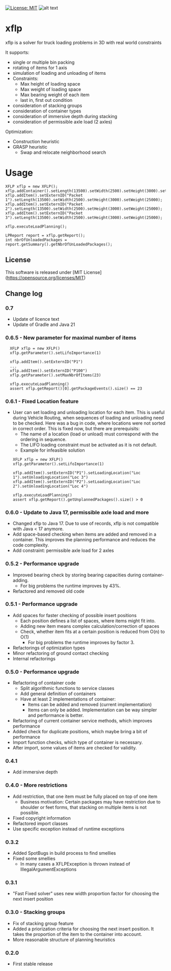 [![License: MIT](https://img.shields.io/badge/License-MIT-yellow.svg)](https://opensource.org/licenses/MIT)
![alt text](https://img.shields.io/static/v1?label=version&message=0.7&color=-)

# xflp
xflp is a solver for truck loading problems in 3D with real world constraints

It supports:
* single or multiple bin packing
* rotating of items for 1 axis
* simulation of loading and unloading of items  
* Constraints:
  * Max height of loading space
  * Max weight of loading space
  * Max bearing weight of each item
  * last in, first out condition
* consideration of stacking groups
* consideration of container types
* consideration of immersive depth during stacking
* consideration of permissible axle load (2 axles)

Optimization:
* Construction heuristic
* GRASP heuristic
  * Swap and relocate neighborhood search

# Usage
```
XFLP xflp = new XFLP();
xflp.addContainer().setLength(13500).setWidth(2500).setHeight(3000).setMaxWeight(25000);
xflp.addItem().setExternID("Packet 1").setLength(13500).setWidth(2500).setHeight(3000).setWeight(25000);
xflp.addItem().setExternID("Packet 2").setLength(13500).setWidth(2500).setHeight(3000).setWeight(25000);
xflp.addItem().setExternID("Packet 3").setLength(13500).setWidth(2500).setHeight(3000).setWeight(25000);

xflp.executeLoadPlanning();

LPReport report = xflp.getReport();
int nbrOfUnloadedPackages = report.getSummary().getNbrOfUnLoadedPackages();
```

## License
This software is released under [MIT License] (https://opensource.org/licenses/MIT)

## Change log
### 0.7
- Update of licence text
- Update of Gradle and Java 21

### 0.6.5 - New parameter for maximal number of items
```
  XFLP xflp = new XFLP()
  xflp.getParameter().setLifoImportance(1)

  xflp.addItem().setExternID("P1")
  ...
  xflp.addItem().setExternID("P100")
  xflp.getParameter().setMaxNbrOfItems(23)

  xflp.executeLoadPlanning()
  assert xflp.getReport()[0].getPackageEvents().size() == 23
  ```
### 0.6.1 - Fixed Location feature
- User can set loading and unloading location for each item. This is useful during Vehicle Routing, when sequences of loading and unloading need to be checked.
  Here was a bug in code, where locations were not sorted in correct order. This is fixed now, but there are prerequisits:
  - The name of a location (load or unload) must correspond with the ordering in sequence.
  - The LIFO loading constraint must be activated as it is not default.
  - Example for infeasible solution
  ```
  XFLP xflp = new XFLP()
  xflp.getParameter().setLifoImportance(1)

  xflp.addItem().setExternID("P1").setLoadingLocation("Loc 1").setUnloadingLocation("Loc 3")
  xflp.addItem().setExternID("P2").setLoadingLocation("Loc 2").setUnloadingLocation("Loc 4")

  xflp.executeLoadPlanning()
  assert xflp.getReport().getUnplannedPackages().size() > 0
  ```

### 0.6.0 - Update to Java 17, permissible axle load and more
- Changed xflp to Java 17. Due to use of records, xflp is not compatible with Java < 17 anymore.
- Add space-based checking when items are added and removed in a container. This improves the planning performance and 
reduces the code complexity.
- Add constraint: permissible axle load for 2 axles  

### 0.5.2 - Performance upgrade
- Improved bearing check by storing bearing capacities during container-adding.
  - For big problems the runtime improves by 43%.
- Refactored and removed old code

### 0.5.1 - Performance upgrade
- Add spaces for faster checking of possible insert positions
  - Each position defines a list of spaces, where items might fit into.
  - Adding new item means complex calculation/correction of spaces
  - Check, whether item fits at a certain position is reduced from O(n) to O(1)
    - For big problems the runtime improves by factor 3.
- Refactorings of optimization types 
- Minor refactoring of ground contact checking
- Internal refactorings

### 0.5.0 - Performance upgrade
- Refactoring of container code
  - Split algorithmic functions to service classes
  - Add general definition of containers
  - Have at least 2 implementations of container:
    - Items can be added and removed (current implementation)
    - Items can only be added. Implementation can be way simpler and performance is better.
- Refactoring of current container service methods, which improves performance
- Added check for duplicate positions, which maybe bring a bit of performance
- Import function checks, which type of container is necessary.
- After import, some values of items are checked for validity.


### 0.4.1
- Add immersive depth

### 0.4.0 - More restrictions
- Add restriction, that one item must be fully placed on top of one item
  - Business motivation: Certain packages may have restriction due to shoulder or feet forms, that stacking on multiple items is not possible.
- Fixed copyright information
- Refactored import classes
- Use specific exception instead of runtime exceptions

### 0.3.2
- Added SpotBugs in build process to find smellies
- Fixed some smellies
  - In many cases a XFLPException is thrown instead of IllegalArgumentExceptions
### 0.3.1
- "Fast Fixed solver" uses new width proportion factor for choosing the next insert position
### 0.3.0 - Stacking groups
- Fix of stacking group feature
- Added a priorization criteria for choosing the next insert position. It takes the proportion of the item to the container into account.
- More reasonable structure of planning heuristics
### 0.2.0
- First stable release 